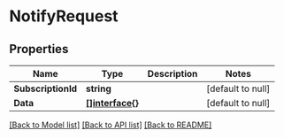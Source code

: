 # NotifyRequest

## Properties
Name | Type | Description | Notes
------------ | ------------- | ------------- | -------------
**SubscriptionId** | **string** |  | [default to null]
**Data** | [**[]interface{}**](interface{}.md) |  | [default to null]

[[Back to Model list]](../README.md#documentation-for-models) [[Back to API list]](../README.md#documentation-for-api-endpoints) [[Back to README]](../README.md)

